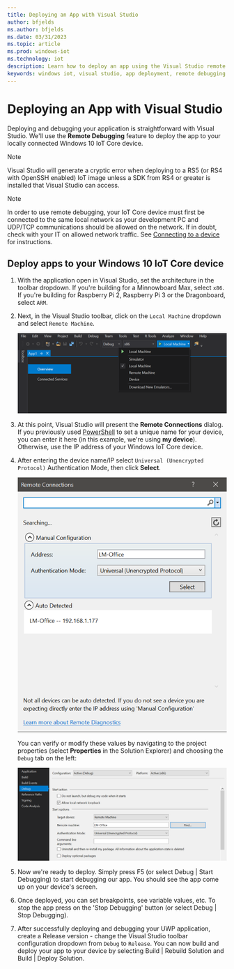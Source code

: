 ```yaml
---
title: Deploying an App with Visual Studio
author: bfjelds
ms.author: bfjelds
ms.date: 03/31/2023
ms.topic: article
ms.prod: windows-iot
ms.technology: iot
description: Learn how to deploy an app using the Visual Studio remote debugging feature.
keywords: windows iot, visual studio, app deployment, remote debugging
---
```


# Deploying an App with Visual Studio

Deploying and debugging your application is straightforward with Visual Studio. We'll use the **Remote Debugging** feature to deploy the app to your locally connected Windows 10 IoT Core device.

> [!NOTE]
> Visual Studio will generate a cryptic error when deploying to a RS5 (or RS4 with OpenSSH enabled) IoT image unless a SDK from RS4 or greater is installed that Visual Studio can access.

> [!NOTE]
> In order to use remote debugging, your IoT Core device must first be connected to the same local network as your development PC and UDP/TCP communications should be allowed on the network. If in doubt, check with your IT on allowed network traffic. See [Connecting to a device](../connect-your-device/SetupWiFi.md) for instructions.

## Deploy apps to your Windows 10 IoT Core device

1. With the application open in Visual Studio, set the architecture in the toolbar dropdown. If you're building for a Minnowboard Max, select `x86`. If you're building for Raspberry Pi 2, Raspberry Pi 3 or the Dragonboard, select `ARM`.

1. Next, in the Visual Studio toolbar, click on the `Local Machine` dropdown and select `Remote Machine`.

    ![Remote machine in Visual Studio](../media/AppDeployment/remote-vs.png)

1. At this point, Visual Studio will present the **Remote Connections** dialog. If you previously used [PowerShell](../connect-your-device/PowerShell.md) to set a unique name for your device, you can enter it here (in this example, we're using **my device**). Otherwise, use the IP address of your Windows IoT Core device.

1. After entering the device name/IP select `Universal (Unencrypted Protocol)` Authentication Mode, then click **Select**.

    ![Universal authentication mode](../media/AppDeployment/remote-connections.png)

    You can verify or modify these values by navigating to the project properties (select **Properties** in the Solution Explorer) and choosing the `Debug` tab on the left:

    ![Debug tab](../media/AppDeployment/debug-tab.png)

1. Now we're ready to deploy. Simply press F5 (or select Debug | Start Debugging) to start debugging our app. You should see the app come up on your device's screen.

1. Once deployed, you can set breakpoints, see variable values, etc. To stop the app press on the 'Stop Debugging' button (or select Debug | Stop Debugging).

1. After successfully deploying and debugging your UWP application, create a Release version - change the Visual Studio toolbar configuration dropdown from `Debug` to `Release`.  You can now build and deploy your app to your device by selecting Build | Rebuild Solution and Build | Deploy Solution.
